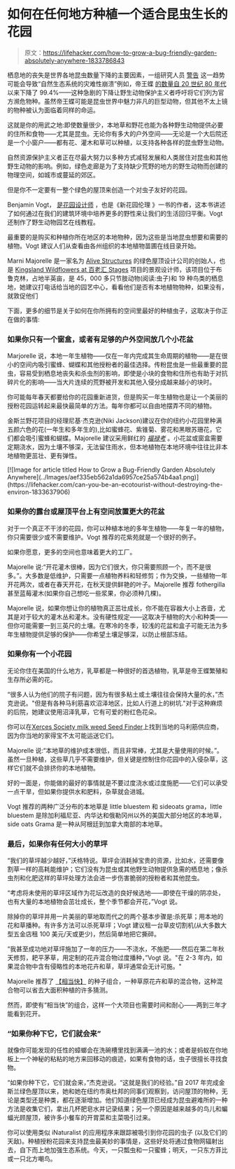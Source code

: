 # 如何在任何地方种植一个适合昆虫生长的花园

> 原文：<https://lifehacker.com/how-to-grow-a-bug-friendly-garden-absolutely-anywhere-1833786843>

栖息地的丧失是世界各地昆虫数量下降的主要因素，一组研究人员 [警告](https://www.theguardian.com/environment/2019/feb/10/plummeting-insect-numbers-threaten-collapse-of-nature) 这一趋势可能会导致“自然生态系统的灾难性崩溃”例如，帝王蝶 [的数量自 20 世纪 80 年代](https://www.sfchronicle.com/news/article/California-s-most-famous-butterfly-nearing-13539657.php) 以来下降了 99.4%——这种急剧的下降让野生动物保护主义者呼吁将它们列为官方濒危物种。虽然帝王蝶可能是昆虫世界中魅力非凡的巨型动物，但其他不太上镜的物种被认为面临着同样的命运。



这就是你的用武之地:即使数量很少，本地草和野花也能为各种野生动物提供必要的住所和食物——尤其是昆虫。无论你有多大的户外空间——无论是一个大后院还是一个小窗户——都有花、灌木和草可以种植，以支持各种各样的昆虫野生动物。

自然资源保护主义者正在尽最大努力以多种方式减轻发展和人类居住对昆虫和其他野生动物的影响。例如，绿色走廊是为了支持缺少荒野的地方的野生动物而创建的物理空间，如城市或蔓延的郊区。

但是你不一定要有一整个绿色的屋顶来创造一个对虫子友好的花园。

Benjamin Vogt， [是花园设计师](https://www.monarchgard.com/) ，也是《新花园伦理 》一书的作者，这本书讲述了如何通过在我们的建筑环境中培养更多的野性来让我们的生活回归平衡。Vogt 还制作了野生动物园艺在线教程。

最重要的是购买和种植你所在地区的本地物种，因为这些是当地昆虫想要和需要的植物。Vogt 建议人们从查看由各州组织的本地植物苗圃在线目录开始。

Marni Majorelle 是一家名为 [Alive Structures](http://www.alivestructures.com/) 的绿色屋顶设计公司的创始人，也是 [Kingsland Wildflowers at 百老汇 Stages](http://www.kingslandwildflowers.com/) 项目的景观设计师，该项目位于布鲁克林，占地半英亩，是 45，000 多只节肢动物(阅读:虫子)和 19 种鸟类的栖息地，她建议打电话给当地的园艺中心，看看他们是否有本地植物物种，如果没有，就敦促他们

下面，更多的细节是关于如何在你所拥有的空间里最好的种植虫子，这取决于你正在做的事情:

### **如果你只有一个窗盒，或者有足够的户外空间放几个小花盆**

Marjorelle 说，本地一年生植物——仅在一年内完成其生命周期的植物——是在很小的空间内吸引蜜蜂、蝴蝶和其他授粉者的最佳选择。传粉昆虫是一些最重要的昆虫，容易受到栖息地丧失和杀虫剂的影响，即使是小块的食物和住所也有助于对抗碎片化的影响——当大片连续的荒野被开发和其他入侵分成越来越小的块时。

你可能每年春天都要给你的花园重新进货，但是购买一年生植物也是让一个美丽的授粉花园运转起来最快最简单的方法。每年你都可以自由地摆弄不同的植物。

金斯兰野花项目的经理尼基·杰克逊(Niki Jackson)建议在你的纽约小花园里种满五颜六色的花(一年生和多年生的),比如蜜蜂花、紫锥菊、雾花和黑眼苏珊花，它们都会吸引蜜蜂和蝴蝶。Majorelle 建议采用鲜红的 [*福禄考*](https://www.edenbrothers.com/store/red_annual_phlox_seeds.html) 。小花盆或窗盒需要定期浇水，因为土壤不够深，无法留住雨水，但本地植物在本地环境中往往比非本地植物更茁壮、更有弹性。

<aside data-commerce-source="inset" class="sc-16a0mhj-2 gAjHzr">[![Image for article titled How to Grow a Bug-Friendly Garden Absolutely Anywhere](../Images/aef335eb562a1da6957ce25a574b4aa1.png)](https://lifehacker.com/can-you-be-an-ecotourist-without-destroying-the-environ-1833637906)</aside>

### **如果你的露台或屋顶平台上有空间放置更大的花盆**

对于一个真正不干涉的花园，你可以种植本地的多年生植物——年复一年的植物，你只需要很少或不需要维护。Vogt 推荐的花紫苑就是一个很好的例子。

如果你愿意，更多的空间也意味着更大的工厂。

Majorelle 说:“开花灌木很棒，因为它们很大，你只需要照顾一个，而不是很多。”。大多数是低维护，只需要一点植物养料和轻修剪；作为交换，一些植物一年开花两次，或者在春天开花，在秋天提供鲜艳的叶子。Majorelle 推荐 fothergilla 甚至蓝莓灌木(如果你自己想吃一些浆果，你必须种几棵)。

Majorelle 说，如果你想让你的植物真正茁壮成长，你不能在容器大小上吝啬，尤其是对于较大的灌木丛和灌木。没有硬性规定——这取决于植物的大小和种类——但你可能需要一到三英尺的土壤。在寒冷的冬季，较浅的花盆和盒子可能无法为多年生植物提供足够的保护——你希望土壤足够深，以防止根部冻结。

### 如果你有一个小花园

无论你住在美国的什么地方，乳草都是一种很好的首选植物，乳草是帝王蝶繁殖和生存所必需的花。

“很多人认为他们的院子有问题，因为有很多粘土或土壤往往会保持大量的水，”杰克逊说。"但是有各种马利筋喜欢沼泽地区，比如人行道上的树坑."对于这种麻烦的后院，她建议使用沼泽乳草，它有可爱的粉红色花朵。

你可以在[Xerces Society milk weed Seed Finder](https://xerces.org/milkweed-seed-finder/)上找到当地的马利筋供应商，因为你当地的家得宝不太可能运送它们。

Majorelle 说:“本地草的维护成本很低，而且非常棒，尤其是大量使用的时候。”。虽然一旦种植，这些草几乎不需要维护，但关键是控制住你花园中的入侵杂草，这样它们就不会排挤你的本地植物。

好的一面是，你能做的最好的事情就是不要过度浇水或过度施肥——它们可以承受一点干旱，但如果你提供水和肥料，杂草就会进城。

Vogt 推荐的两种广泛分布的本地草是 little bluestem 和 sideoats grama，little bluestem 是除加利福尼亚、内华达和俄勒冈州以外的美国大部分地区的本地草，side oats Grama 是一种从阿根廷到加拿大南部的本地草。

### **最后，如果你有任何大小的草坪**

“我们的草坪越少越好，”沃格特说。草坪会消耗掉宝贵的资源，比如水，还需要像割草一样的高耗能维护；它们没有为昆虫或其他野生动物提供急需的栖息地；像杀虫剂和化肥这样的草坪处理方法会进一步伤害脆弱的授粉者和其他昆虫。

“考虑将未使用的草坪区域作为花坛改造的良好候选地——即使在干燥的阴凉处，也有大量的本地植物会茁壮成长，整个季节都会开花，”Vogt 说。

除掉你的草坪并用一片美丽的草地取而代之的两个基本步骤是:杀死草；用本地的花和草播种。有许多方法可以杀死草坪；Vogt 建议租一台草皮切割机(从大多数大型五金店租 100 美元/天或更少)，然后简单地把它撕碎。

“我甚至成功地对草坪施加了一年的压力——不浇水，不施肥——然后在第二年秋天修剪，耙平茅草，用定制的花卉混合物过度播种，”Vogt 说。"在 2-3 年内，如果混合物中含有侵略性的本地花卉和草，草坪通常会无计可施。"

Majorelle 推荐了 [【相当快】](https://www.prairiemoon.com/pretty-darn-quick-pdq-prairie-seed-mix-prairie-moon-nursery.html) 的种子组合，一种草原花卉和草的混合物，这种混合物可以省去大面积种植的许多猜测。

然而，即使有“相当快”的组合，这样一个大项目也需要时间和耐心——两到三年才能看到花开。

### **“如果你种下它，它们就会来”**

就像你可能发现的任性的蟑螂会在洗碗槽里找到满满一池的水；或者是蚂蚁在你地板上一个神秘的粘粘的地方来回移动的痕迹，如果有食物的话，虫子很擅长寻找食物。

“如果你种下它，它们就会来，”杰克逊说。“这就是我们的经验。”自 2017 年完成金斯兰绿色屋顶以来，她和她在纽约市奥杜邦的同事们观察到，访问屋顶的物种，无论是类型还是种类，都在逐渐增加。他们知道绿色屋顶已经成为昆虫避难所的一种方法是收集它们，拿出几杯肥皂水并记录结果；另一个原因是越来越多的鸟儿和蝙蝠光顾屋顶，被许多小餐车的开胃菜和主菜吸引过来。

你可以使用类似 iNaturalist 的应用程序来跟踪被吸引到你花园的虫子 (以及它们的天敌)。种植授粉花园来支持昆虫最美妙的事情是，这些好处将通过食物网辐射出去，自下而上地加强生态系统。今天，一只瓢虫和一只蜜蜂；明天，一只东方菲比或一只北方嘲鸟。